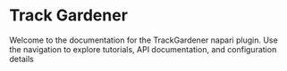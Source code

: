 # Track Gardener

Welcome to the documentation for the TrackGardener napari plugin.
Use the navigation to explore tutorials, API documentation, and configuration details
